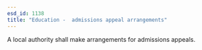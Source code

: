 ```yaml
---
esd_id: 1138
title: "Education -  admissions appeal arrangements"
---
```


A local authority shall make arrangements for admissions appeals.

